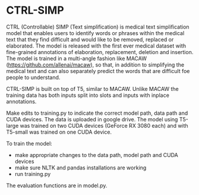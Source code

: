# CTRL-SIMP

CTRL (Controllable) SIMP (Text simplification) is medical text simplification model that enables users to identify words or phrases within the medical text that they find difficult and would like to be removed, replaced or elaborated. The model is released with the first ever medical dataset with fine-grained annotations of elaboration, replacement, deletion and insertion. The model is trained in a multi-angle fashion like MACAW (https://github.com/allenai/macaw), so that, in addition to simplifying the medical text and can also separately predict the words that are difficult foe people to understand. 

CTRL-SIMP is built on top of T5, similar to MACAW. Unlike MACAW the training data has both inputs split into slots and inputs with inplace annotations.

Make edits to training.py to indicate the correct model path, data path and CUDA devices. The data is uploaded in google drive. 
The model using T5-large was trained on two CUDA devices (GeForce RX 3080 each) and with T5-small was trained on one CUDA device.

To train the model:
* make appropriate changes to the data path, model path and CUDA devices
* make sure NLTK and pandas installations are working
* run training.py

The evaluation functions are in model.py.
